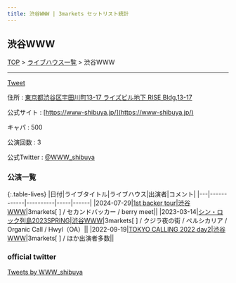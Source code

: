 ```yaml
---
title: 渋谷WWW | 3markets セットリスト統計
---
```

## 渋谷WWW

[TOP](/setlist/) > [ライブハウス一覧](livehouses.html) > 渋谷WWW

___

<a href="https://twitter.com/share?ref_src=twsrc%5Etfw" data-text="3markets[ ]セットリスト > 渋谷WWW" class="twitter-share-button" data-via="3markets" data-hashtags="3markets" data-related="3markets" data-show-count="false">Tweet</a>

住所
:    <a href="https://www.google.co.jp/maps/search/%E6%9D%B1%E4%BA%AC%E9%83%BD%E6%B8%8B%E8%B0%B7%E5%8C%BA%E5%AE%87%E7%94%B0%E5%B7%9D%E7%94%BA13-17%20%E3%83%A9%E3%82%A4%E3%82%BA%E3%83%93%E3%83%AB%E5%9C%B0%E4%B8%8B%20RISE%20Bldg%2C13-17" rel="noopener noreferrer" target="_blank">東京都渋谷区宇田川町13-17 ライズビル地下 RISE Bldg,13-17</a>

公式サイト
:    [https://www-shibuya.jp/](https://www-shibuya.jp/)

キャパ
:    500

公演回数
: 3


公式Twitter
: <a href="https://twitter.com/WWW_shibuya">@WWW_shibuya</a>


### 公演一覧

{:.table-lives}
|日付|ライブタイトル|ライブハウス|出演者|コメント|
|---|------------|----------|-----|------|
|<span class="nowrap">2024-07-29</span>|[1st backer tour](live135.html)|[渋谷WWW](livehouse036.html)|3markets[ ] / セカンドバッカー / berry meet||
|<span class="nowrap">2023-03-14</span>|[シン・ロック列島2023SPRING](live059.html)|[渋谷WWW](livehouse036.html)|3markets[ ] / クジラ夜の街 / ペルシカリア / Organic Call / Hwyl（OA）||
|<span class="nowrap">2022-09-19</span>|[TOKYO CALLING 2022 day2](live035.html)|[渋谷WWW](livehouse036.html)|3markets[ ] / ほか出演者多数||




### official twitter

<a class="twitter-timeline" href="https://twitter.com/WWW_shibuya?ref_src=twsrc%5Etfw">Tweets by WWW_shibuya</a> <script async src="https://platform.twitter.com/widgets.js" charset="utf-8"></script>


<script async src="https://platform.twitter.com/widgets.js" charset="utf-8"></script>